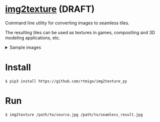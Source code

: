 # [img2texture](https://github.com/rtmigo/img2texture_py#readme) (DRAFT)

Command line utility for converting images to seamless tiles.

The resulting tiles can be used as textures in games, compositing and 3D modeling applications, etc.

<details>
  <summary>Sample images</summary>

### Source image

This is an image of the Orion galaxy from NASA / ESA.

![Source image](docs/1_orion_src.jpg) 

### Four source images side by side  

The original image cannot be used as an endless background: the seams are visible.

![Source tiled](docs/1_orion_src_2x2.jpg)

### Converted image

This is the result of `img2texture`. The image is slightly reduced in size and 
the edges are modified with simple alpha-blending.

![Converted image](docs/2_orion_seamless.jpg)

### Four converted images side by side

The seams between the tiles are disappeared.

![Converted tiled](docs/2_orion_seamless.jpg2x2.jpg)

With the proper magnification, this texture can be panned in any direction. It will feel endless and seamless.


</details>

# Install

```
$ pip3 install https://github.com/rtmigo/img2texture_py
```

# Run

```
$ img2texture /path/to/source.jpg /path/to/seamless_result.jpg 
```

